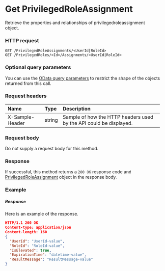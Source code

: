 # Get PrivilegedRoleAssignment

Retrieve the properties and relationships of privilegedroleassignment object.
### HTTP request
```http
GET /PrivilegedRoleAssignments/<UserId|RoleId>
GET /PrivilegedRoles/<Id>/Assignments/<UserId|RoleId>
```
### Optional query parameters
You can use the [OData query parameters](odata-optional-query-parameters.md) to restrict the shape of the objects returned from this call.
### Request headers
| Name       | Type | Description|
|:-----------|:------|:----------|
| X-Sample-Header  | string  | Sample of how the HTTP headers used by the API could be displayed.|

### Request body
Do not supply a request body for this method.
### Response
If successful, this method returns a `200 OK` response code and [PrivilegedRoleAssignment](../resources/privilegedroleassignment.md) object in the response body.
### Example
##### Response
Here is an example of the response.
```json
HTTP/1.1 200 OK
Content-type: application/json
Content-length: 160
{
  "UserId": "UserId-value",
  "RoleId": "RoleId-value",
  "IsElevated": true,
  "ExpirationTime": "datetime-value",
  "ResultMessage": "ResultMessage-value"
}
```
<!-- uuid: c44006fa-c3c3-4cec-b35e-7f86e4eef57d\n2015-10-09 15:13:51 UTC -->